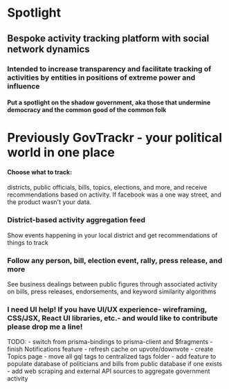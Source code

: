 # Spotlight
## Bespoke activity tracking platform with social network dynamics
### Intended to increase transparency and facilitate tracking of activities by entities in positions of extreme power and influence
#### Put a spotlight on the shadow government, aka those that undermine democracy and the common good of the common folk

# Previously GovTrackr - your political world in one place

#### Choose what to track: 
districts, public officials, bills, topics, elections, and more, and receive recommendations based on activity. If facebook was a one way street, and the product wasn't your data. 

### District-based activity aggregation feed

Show events happening in your local district and get recommendations of things to track

### Follow any person, bill, election event, rally, press release, and more

See business dealings between public figures through associated activity on bills, press releases, endorsements, and keyword similarity algorithms

### I need UI help! If you have UI/UX experience- wireframing, CSS/JSX, React UI libraries, etc.- and would like to contribute please drop me a line!

TODO:
    - switch from prisma-bindings to prisma-client and $fragments
    - finish Notifications feature
    - refresh cache on upvote/downvote
    - create Topics page
    - move all gql tags to centralized tags folder
    - add feature to populate database of politicians and bills from public database if one exists
    - add web scraping and external API sources to aggregate government activity
